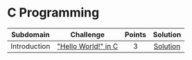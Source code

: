 # C Programming

|          Subdomain          |                                                         Challenge                                                        | Points |                                                                                         Solution                                                                                        |
|:---------------------------:|:------------------------------------------------------------------------------------------------------------------------:|:------:|:---------------------------------------------------------------------------------------------------------------------------------------------------------------------------------------:|
|         Introduction        | ["Hello World!" in C](https://www.hackerrank.com/challenges/hello-world-c/problem)                                                |    3   | [Solution](https://github.com/manoharsena/HackerRank_solutions/blob/master/C/Introduction/HelloWorld.c)
